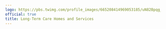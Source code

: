 ```yaml
---
logo: https://pbs.twimg.com/profile_images/665208414969053185/uN82Bpqg_400x400.jpg
official: true
title: Long-Term Care Homes and Services
---
```

